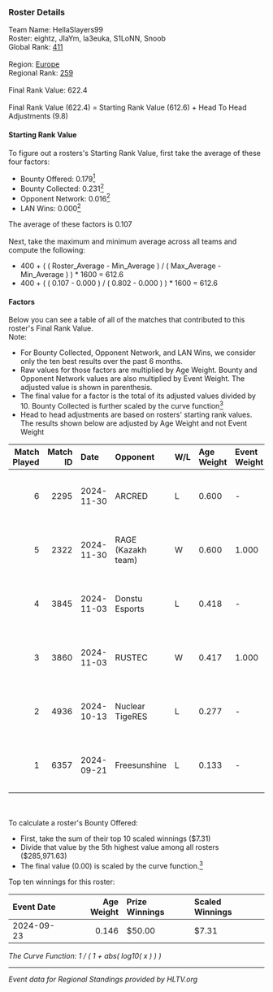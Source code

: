 ### Roster Details<br />
Team Name: HellaSlayers99<br />
Roster: eightz, JIaYm, la3euka, S1LoNN, Snoob<br />
Global Rank: [411](../../standings_global_2025_02_28.md)<br />
<br />
Region: [Europe]( ../../standings_europe_2025_02_28.md)<br />
Regional Rank: [259]( ../../standings_europe_2025_02_28.md)<br />
<br />
Final Rank Value:  622.4<br />
<br />
Final Rank Value (622.4) = Starting Rank Value (612.6) + Head To Head Adjustments (9.8)<br />

#### Starting Rank Value<br />
To figure out a rosters's Starting Rank Value, first take the average of these four factors:<br />
- Bounty Offered: 0.179[<sup>1</sup>](#table2)
- Bounty Collected: 0.231[<sup>2</sup>](#table1)
- Opponent Network: 0.016[<sup>2</sup>](#table1)
- LAN Wins: 0.000[<sup>2</sup>](#table1)

The average of these factors is 0.107<br />
<br />
Next, take the maximum and minimum average across all teams and compute the following:<br />
- 400 + ( ( Roster_Average - Min_Average ) / ( Max_Average - Min_Average ) ) * 1600 = 612.6
- 400 + ( ( 0.107 - 0.000 ) / ( 0.802 - 0.000 ) ) * 1600 = 612.6


#### Factors<br />
Below you can see a table of all of the matches that contributed to this roster's Final Rank Value.<br />
Note:<br />

- For Bounty Collected, Opponent Network, and LAN Wins, we consider only the ten best results over the past 6 months.
- Raw values for those factors are multiplied by Age Weight. Bounty and Opponent Network values are also multiplied by Event Weight. The adjusted value is shown in parenthesis.
- The final value for a factor is the total of its adjusted values divided by 10. Bounty Collected is further scaled by the curve function[<sup>3</sup>](#curveFunction)
- Head to head adjustments are based on rosters' starting rank values. The results shown below are adjusted by Age Weight and not Event Weight
<span id="table1"></span><br />


| Match Played | Match ID | Date       | Opponent           | W/L | Age Weight | Event Weight | Bounty Collected | Opponent Network | LAN Wins  | H2H Adj. | Roster                                  |
| -: | -: | :- | :- | :- | :- | :- | :- | :- | :- | -: | :- |
|            6 |     2295 | 2024-11-30 | ARCRED             | L   | 0.600      | -            | -                | -                | -         |    -2.28 | eightz, JIaYm, la3euka, S1LoNN, Snoob   |
|            5 |     2322 | 2024-11-30 | RAGE (Kazakh team) | W   | 0.600      | 1.000        | 0.006 (0.004)    | 0.196 (0.118)    | 0 (0.000) |    15.22 | eightz, JIaYm, la3euka, S1LoNN, Snoob   |
|            4 |     3845 | 2024-11-03 | Donstu Esports     | L   | 0.418      | -            | -                | -                | -         |    -8.38 | bogemtdarf, eightz, JIaYm, kade0, Snoob |
|            3 |     3860 | 2024-11-03 | RUSTEC             | W   | 0.417      | 1.000        | 0.002 (0.001)    | 0.109 (0.045)    | 0 (0.000) |     8.78 | bogemtdarf, eightz, JIaYm, kade0, Snoob |
|            2 |     4936 | 2024-10-13 | Nuclear TigeRES    | L   | 0.277      | -            | -                | -                | -         |    -1.21 | bogemtdarf, eightz, JIaYm, kade0, Snoob |
|            1 |     6357 | 2024-09-21 | Freesunshine       | L   | 0.133      | -            | -                | -                | -         |    -2.35 | eightz, JIaYm, kade0, Snoob, z1w0w      |

<br />
<span id="table2"></span><br />
To calculate a roster's Bounty Offered:<br />

- First, take the sum of their top 10 scaled winnings ($7.31)
- Divide that value by the 5th highest value among all rosters ($285,971.63)
- The final value (0.00) is scaled by the curve function.[<sup>3</sup>](#curveFunction)

Top ten winnings for this roster:<br />

| Event Date | Age Weight | Prize Winnings | Scaled Winnings |
| :- | -: | :- | :- |
| 2024-09-23 |      0.146 | $50.00         | $7.31           |


<span id="curveFunction"></span>_The Curve Function: 1 / ( 1 + abs( log10( x ) ) )_<br />

---
_Event data for Regional Standings provided by HLTV.org_<br />
